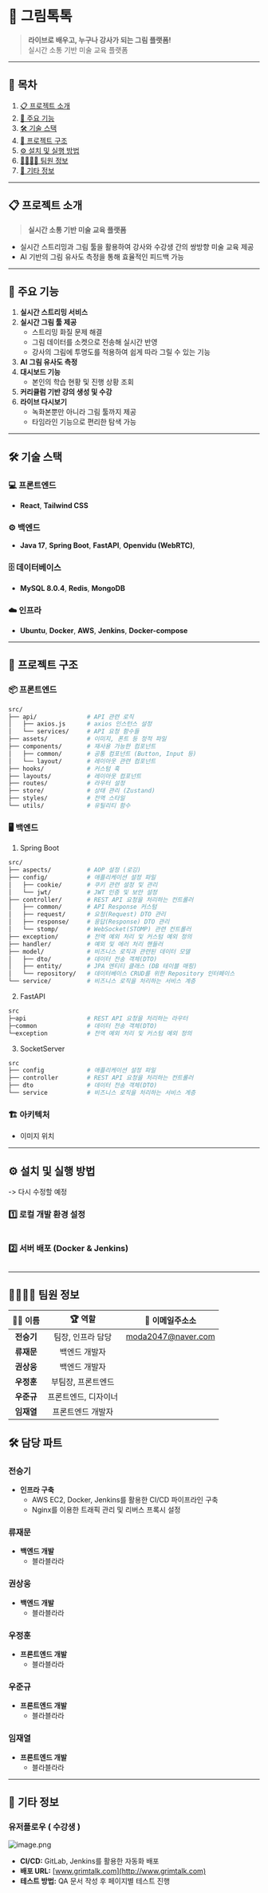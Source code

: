 # 🎨 그림톡톡

> **라이브로 배우고, 누구나 강사가 되는 그림 플랫폼!**  
> 실시간 소통 기반 미술 교육 플랫폼

---

## 📑 목차
1. [📋 프로젝트 소개](#-프로젝트-소개)
2. [🚀 주요 기능](#-주요-기능)
3. [🛠️ 기술 스택](#-기술-스택)
4. [📂 프로젝트 구조](#-프로젝트-구조)
5. [⚙️ 설치 및 실행 방법](#-설치-및-실행-방법)
6. [👨‍👩‍👧‍👦 팀원 정보](#-팀원-정보)
7. [📌 기타 정보](#-기타-정보)

---

## 📋 프로젝트 소개
> **실시간 소통 기반 미술 교육 플랫폼**

- 실시간 스트리밍과 그림 툴을 활용하여 강사와 수강생 간의 쌍방향 미술 교육 제공
- AI 기반의 그림 유사도 측정을 통해 효율적인 피드백 가능

---

## 🚀 주요 기능
1. **실시간 스트리밍 서비스**
2. **실시간 그림 툴 제공**
   - 스트리밍 화질 문제 해결
   - 그림 데이터를 소켓으로 전송해 실시간 반영
   - 강사의 그림에 투명도를 적용하여 쉽게 따라 그릴 수 있는 기능
3. **AI 그림 유사도 측정**
4. **대시보드 기능**
   - 본인의 학습 현황 및 진행 상황 조회
5. **커리큘럼 기반 강의 생성 및 수강**
6. **라이브 다시보기**
   - 녹화본뿐만 아니라 그림 툴까지 제공
   - 타임라인 기능으로 편리한 탐색 가능

---

## 🛠️ 기술 스택

### 💻 프론트엔드
- **React**, **Tailwind CSS**

### ⚙️ 백엔드
- **Java 17**, **Spring Boot**, **FastAPI**, **Openvidu (WebRTC)**,

### 🗄️ 데이터베이스
- **MySQL 8.0.4**, **Redis**, **MongoDB**

### ☁️ 인프라
- **Ubuntu**, **Docker**, **AWS**, **Jenkins**, **Docker-compose**

---

## 📂 프로젝트 구조

### 📦 프론트엔드
```bash
src/
├── api/              # API 관련 로직
│   ├── axios.js      # axios 인스턴스 설정
│   └── services/     # API 요청 함수들
├── assets/           # 이미지, 폰트 등 정적 파일
├── components/       # 재사용 가능한 컴포넌트
│   ├── common/       # 공통 컴포넌트 (Button, Input 등)
│   └── layout/       # 레이아웃 관련 컴포넌트
├── hooks/            # 커스텀 훅
├── layouts/          # 레이아웃 컴포넌트
├── routes/           # 라우터 설정
├── store/            # 상태 관리 (Zustand)
├── styles/           # 전역 스타일
└── utils/            # 유틸리티 함수
```

### 🖥️ 백엔드
1. Spring Boot
```bash
src/
├── aspects/          # AOP 설정 (로깅)
├── config/           # 애플리케이션 설정 파일
│   ├── cookie/       # 쿠키 관련 설정 및 관리
│   └── jwt/          # JWT 인증 및 보안 설정
├── controller/       # REST API 요청을 처리하는 컨트롤러
│   ├── common/       # API Response 커스텀
│   ├── request/      # 요청(Request) DTO 관리
│   ├── response/     # 응답(Response) DTO 관리
│   └── stomp/        # WebSocket(STOMP) 관련 컨트롤러
├── exception/        # 전역 예외 처리 및 커스텀 예외 정의
├── handler/          # 예외 및 에러 처리 핸들러
├── model/            # 비즈니스 로직과 관련된 데이터 모델
│   ├── dto/          # 데이터 전송 객체(DTO)
│   ├── entity/       # JPA 엔티티 클래스 (DB 테이블 매핑)
│   └── repository/   # 데이터베이스 CRUD를 위한 Repository 인터페이스
└── service/          # 비즈니스 로직을 처리하는 서비스 계층
```
2. FastAPI
```bash
src
├─api                 # REST API 요청을 처리하는 라우터
├─common              # 데이터 전송 객체(DTO)
└─exception           # 전역 예외 처리 및 커스텀 예외 정의
```
3. SocketServer
```bash
src
├── config            # 애플리케이션 설정 파일
├── controller        # REST API 요청을 처리하는 컨트롤러
├── dto               # 데이터 전송 객체(DTO)
└── service           # 비즈니스 로직을 처리하는 서비스 계층
```
### 🏗️ 아키텍처
- 이미지 위치

---

## ⚙️ 설치 및 실행 방법
-> 다시 수정할 예정
### 1️⃣ 로컬 개발 환경 설정
```bash

```

### 2️⃣ 서버 배포 (Docker & Jenkins)
```bash

```

---

## 👨‍👩‍👧‍👦 팀원 정보

| 🧑‍💻 **이름**    | 🏆 **역할**        | 🚀 **이메일주소소**        |
|:----------------:|:-----------------:|:-----------------------:|
| **전승기**       | 팀장, 인프라 담당 | moda2047@naver.com     |
| **류재문**       | 백엔드 개발자     |  |
| **권상웅**       | 백엔드 개발자     |  |
| **우정훈**       | 부팀장, 프론트엔드 |  |
| **우준규**       | 프론트엔드, 디자이너 |  |
| **임재열**       | 프론트엔드 개발자  |      |

## 🛠 담당 파트  

### 전승기  
- **인프라 구축**  
  - AWS EC2, Docker, Jenkins를 활용한 CI/CD 파이프라인 구축  
  - Nginx를 이용한 트래픽 관리 및 리버스 프록시 설정   

### 류재문  
- **백엔드 개발**  
  - 블라블라라

### 권상웅  
- **백엔드 개발**  
  - 블라블라라  

### 우정훈  
- **프론트엔드 개발**  
  - 블라블라라 

### 우준규  
- **프론트엔드 개발**  
  - 블라블라라

### 임재열  
- **프론트엔드 개발**  
  - 블라블라라 


---

## 📌 기타 정보
### 유저플로우 ( 수강생 )
![image.png](./image.png)

- **CI/CD:** GitLab, Jenkins를 활용한 자동화 배포
- **배포 URL:** [www.grimtalk.com](http://www.grimtalk.com)
- **테스트 방법:** QA 문서 작성 후 페이지별 테스트 진행

